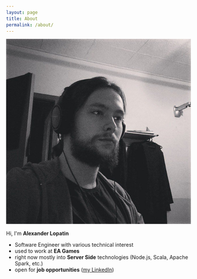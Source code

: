 ```yaml
---
layout: page
title: About
permalink: /about/
---
```


<img id="avatar" src="/pictures/avatar.jpg">

Hi, I'm **Alexander Lopatin**

- Software Engineer with various technical interest
- used to work at **EA Games**
- right now mostly into **Server Side** technologies (Node.js, Scala, Apache Spark, etc.)
- open for **job opportunities** ([my LinkedIn](https://www.linkedin.com/in/AlexanderLopatin))
